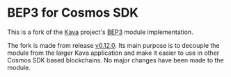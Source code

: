 # BEP3 for Cosmos SDK

This is a fork of the [Kava](https://www.kava.io/) project's [BEP3](https://github.com/binance-chain/BEPs/blob/master/BEP3.md) module implementation.

The fork is made from release [v0.12.0](https://github.com/Kava-Labs/kava/tree/v0.12.0). Its main purpose is to decouple the module from the larger Kava application and make it easier to use in other Cosmos SDK based blockchains. No major changes have been made to the module.